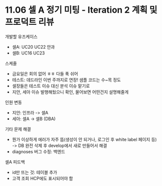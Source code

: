 # 11.06 셀 A 정기 미팅 - Iteration 2 계획 및 프로덕트 리뷰

개발할 유즈케이스

- 셀A: UC20 UC22 안과
- 셀B: UC16 UC23

스케줄

- 금요일은 회의 없어 ㅎㅎ 다들 푹 쉬어
- 테스트: 데드라인 이번 주까지로 연장! 샘플 코드는 수~목 정도
- 셀장들은 테스트 이슈 대신 분석 이슈 맡기로
- 지안, 세아 이슈 발행해뒀으니 확인, 물어보면 어떤건지 설명해줄게

인원 변동

- 지안: 인프라 -> 셀A
- 세아: 셀A -> 셀B (DBA)

기타 문제 해결

- 뭔가 이상하게 에러가 자주 뜸(생성이 안 되거나, 로그인 후 white label 페이지 등)
-> DB 완전 삭제 후 develop에서 새로 만들어서 해결
- diagnoses 버그 수정: 백엔드

셀A 피드백

- id만 뜨는 것: 테이블 추가
- 고객 조회 HCP에도 표시되어야 함
